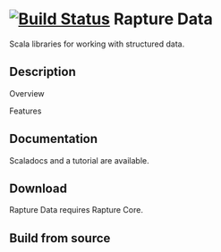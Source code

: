 [![Build Status](https://travis-ci.org/propensive/rapture-data.png?branch=scala-2.11)](https://travis-ci.org/propensive/rapture-data)
Rapture Data
============

Scala libraries for working with structured data.

Description
-----------

Overview

Features

Documentation
-------------

Scaladocs and a tutorial are available.

Download
--------

Rapture Data requires Rapture Core.

Build from source
-----------------

